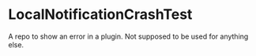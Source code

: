 # LocalNotificationCrashTest

A repo to show an error in a plugin. Not supposed to be used for anything else. 
